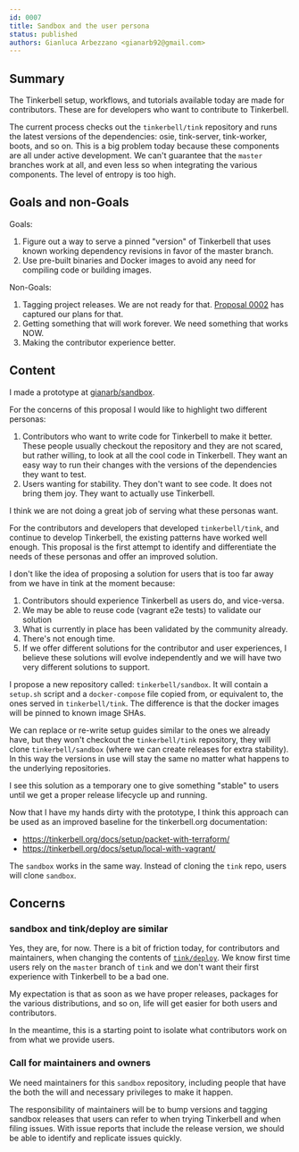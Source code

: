 ```yaml
---
id: 0007
title: Sandbox and the user persona
status: published
authors: Gianluca Arbezzano <gianarb92@gmail.com>
---
```


## Summary

The Tinkerbell setup, workflows, and tutorials available today are made for
contributors. These are for developers who want to contribute to Tinkerbell.

The current process checks out the `tinkerbell/tink` repository and runs the
latest versions of the dependencies: osie, tink-server, tink-worker, boots, and
so on. This is a big problem today because these components are all under active
development. We can't guarantee that the `master` branches work at all, and even
less so when integrating the various components. The level of entropy is too
high.

## Goals and non-Goals

Goals:

1. Figure out a way to serve a pinned "version" of Tinkerbell that uses known
   working dependency revisions in favor of the master branch.
2. Use pre-built binaries and Docker images to avoid any need for compiling code
   or building images.

Non-Goals:

1. Tagging project releases. We are not ready for that. [Proposal
   0002](https://github.com/tinkerbell/proposals/tree/master/0002) has captured
   our plans for that.
2. Getting something that will work forever. We need something that works NOW.
3. Making the contributor experience better.

## Content

I made a prototype at
[gianarb/sandbox](https://github.com/gianarb/playwithtink).

For the concerns of this proposal I would like to highlight two different
personas:

1. Contributors who want to write code for Tinkerbell to make it better. These
   people usually checkout the repository and they are not scared, but rather
   willing, to look at all the cool code in Tinkerbell. They want an easy way to
   run their changes with the versions of the dependencies they want to test.
2. Users wanting for stability. They don't want to see code.  It does not bring
   them joy.  They want to actually use Tinkerbell.

I think we are not doing a great job of serving what these personas want.

For the contributors and developers that developed `tinkerbell/tink`, and
continue to develop Tinkerbell, the existing patterns have worked well enough.
This proposal is the first attempt to identify and differentiate the needs of
these personas and offer an improved solution.

I don't like the idea of proposing a solution for users that is too far away
from we have in tink at the moment because:

1. Contributors should experience Tinkerbell as users do, and vice-versa.
2. We may be able to reuse code (vagrant e2e tests) to validate our solution
3. What is currently in place has been validated by the community already.
4. There's not enough time.
5. If we offer different solutions for the contributor and user experiences, I
   believe these solutions will evolve independently and we will have two very
   different solutions to support.

I propose a new repository called: `tinkerbell/sandbox`.  It will contain a
`setup.sh` script and a `docker-compose` file copied from, or equivalent to, the
ones served in `tinkerbell/tink`. The difference is that the docker images will
be pinned to known image SHAs.

We can replace or re-write setup guides similar to the ones we already have, but
they won't checkout the `tinkerbell/tink` repository, they will clone
`tinkerbell/sandbox` (where we can create releases for extra stability). In this
way the versions in use will stay the same no matter what happens to the
underlying repositories.

I see this solution as a temporary one to give something "stable" to users until
we get a proper release lifecycle up and running.

Now that I have my hands dirty with the prototype, I think this approach can be
used as an improved baseline for the tinkerbell.org documentation:

* https://tinkerbell.org/docs/setup/packet-with-terraform/
* https://tinkerbell.org/docs/setup/local-with-vagrant/

The `sandbox` works in the same way.  Instead of cloning the `tink` repo, users
will clone `sandbox`.

## Concerns

### sandbox and tink/deploy are similar

Yes, they are, for now. There is a bit of friction today, for contributors and
maintainers, when changing the contents of
[`tink/deploy`](https://github.com/tinkerbell/tink/tree/master/deploy).  We know
first time users rely on the `master` branch of `tink` and we don't want their
first experience with Tinkerbell to be a bad one.

My expectation is that as soon as we have proper releases, packages for the
various distributions, and so on, life will get easier for both users and
contributors.

In the meantime, this is a starting point to isolate what contributors work on
from what we provide users.

### Call for maintainers and owners

We need maintainers for this `sandbox` repository, including people that have
the both the will and necessary privileges to make it happen.

The responsibility of maintainers will be to bump versions and tagging sandbox
releases that users can refer to when trying Tinkerbell and when filing issues.
With issue reports that include the release version, we should be able to
identify and replicate issues quickly.
